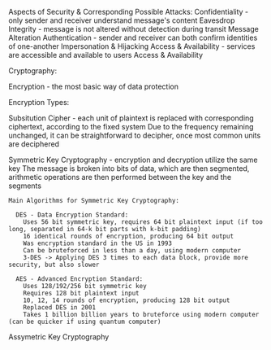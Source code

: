 Aspects of Security & Corresponding Possible Attacks:
  Confidentiality - only sender and receiver understand message's content              Eavesdrop
  Integrity - message is not altered without detection during transit                  Message Alteration
  Authentication - sender and receiver can both confirm identities of one-another      Impersonation & Hijacking
  Access & Availability - services are accessible and available to users               Access & Availability

Cryptography:

Encryption - the most basic way of data protection

Encryption Types:

  Subsitution Cipher - each unit of plaintext is replaced with corresponding ciphertext, according to the fixed system
  Due to the frequency remaining unchanged, it can be straightforward to decipher, once most common units are deciphered

  Symmetric Key Cryptography - encryption and decryption utilize the same key
  The message is broken into bits of data, which are then segmented, arithmetic operations are then performed between the key and the segments

    Main Algorithms for Symmetric Key Cryptography:

      DES - Data Encryption Standard:
        Uses 56 bit symmetric key, requires 64 bit plaintext input (if too long, separated in 64-k bit parts with k-bit padding)
        16 identical rounds of encryption, producing 64 bit output
        Was encryption standard in the US in 1993
        Can be bruteforced in less than a day, using modern computer
        3-DES -> Applying DES 3 times to each data block, provide more security, but also slower

      AES - Advanced Encryption Standard:
        Uses 128/192/256 bit symmetric key
        Requires 128 bit plaintext input
        10, 12, 14 rounds of encryption, producing 128 bit output
        Replaced DES in 2001
        Takes 1 billion billion years to bruteforce using modern computer (can be quicker if using quantum computer)

  Assymetric Key Cryptography
        

